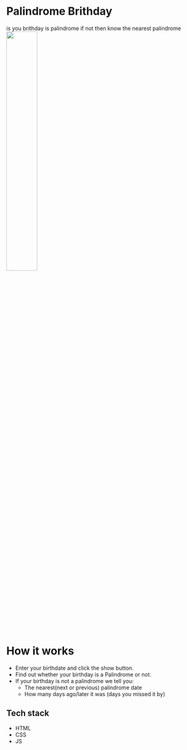 # Palindrome Brithday
is you brithday is palindrome if not then know the nearest palindrome
<img src="https://images.unsplash.com/photo-1533294160622-d5fece3e080d?ixlib=rb-1.2.1&ixid=MnwxMjA3fDB8MHxwaG90by1wYWdlfHx8fGVufDB8fHx8&auto=format&fit=crop&w=687&q=80" width="40%">
# How it works
* Enter your birthdate and click the show button.
* Find out whether your birthday is a Palindrome or not.
* If your birthday is not a palindrome we tell you:
   * The nearest(next or previous) palindrome date 
   * How many days ago/later it was (days you missed it by)

## Tech stack
 - HTML
 - CSS
 - JS
 
